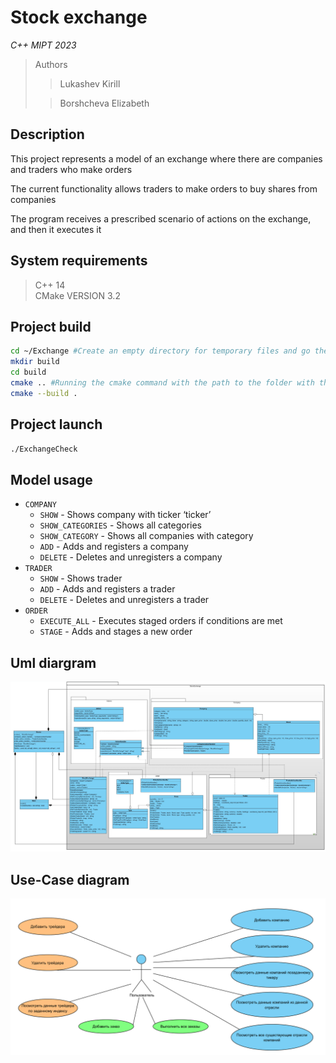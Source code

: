 # Stock exchange

*С++ MIPT 2023*

> Authors
>> Lukashev Kirill
>
>> Borshcheva Elizabeth

## Description

This project represents a model of an exchange where there are companies and traders who make orders

The current functionality allows traders to make orders to buy shares from companies

The program receives a prescribed scenario of actions on the exchange, and then it executes it

## System requirements

> C++ 14\
> CMake VERSION 3.2

## Project build
```bash
cd ~/Exchange #Create an empty directory for temporary files and go there
mkdir build
cd build
cmake .. #Running the cmake command with the path to the folder with the sources
cmake --build .
```

## Project launch
```bash
./ExchangeCheck
```

## Model usage
* `COMPANY`
  * `SHOW` - Shows company with ticker ‘ticker’
  * `SHOW_CATEGORIES` - Shows all categories
  * `SHOW_CATEGORY` - Shows all companies with category
  * `ADD` - Adds and registers a company
  * `DELETE` - Deletes and unregisters a company
* `TRADER`
  * `SHOW` - Shows trader
  * `ADD` - Adds and registers a trader
  * `DELETE` - Deletes and unregisters a trader
* `ORDER`
  * `EXECUTE_ALL` - Executes staged orders if conditions are met
  * `STAGE` - Adds and stages a new order

## Uml diargram
![](./StockExchange_UML.png)

## Use-Case diagram

![](./Use_Case.png)